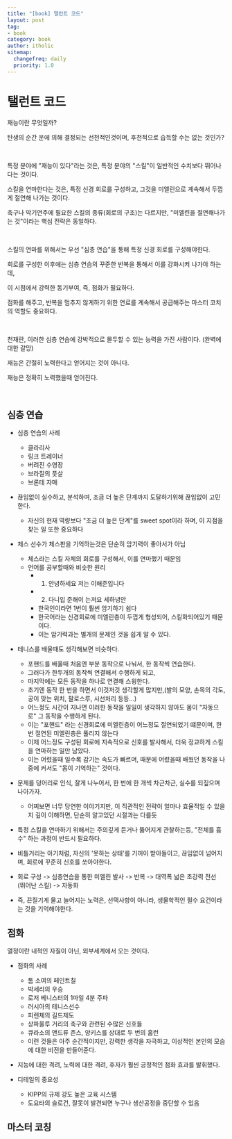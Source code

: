 ```yaml
---
title: "[book] 탤런트 코드"
layout: post
tag:
- book
category: book
author: itholic
sitemap:
  changefreq: daily
  priority: 1.0
---
```


# 탤런트 코드

재능이란 무엇일까?

탄생의 순간 운에 의해 결정되는 선천적인것이며, 후천적으로 습득할 수는 없는 것인가?

<br/>

특정 분야에 "재능이 있다"라는 것은, 특정 분야의 "스킬"이 일반적인 수치보다 뛰어나다는 것이다.

스킬을 연마한다는 것은, 특정 신경 회로를 구성하고, 그것을 미엘린으로 계속해서 두껍게 절연해 나가는 것이다.

축구나 악기연주에 필요한 스킬의 종류(회로의 구조)는 다르지만, "미엘린을 절연해나가는 것"이라는 핵심 전략은 동일하다.

<br/>

스킬의 연마를 위해서는 우선 "심층 연습"을 통해 특정 신경 회로를 구성해야한다.

회로를 구성한 이후에는 심층 연습의 꾸준한 반복을 통해서 이를 강화시켜 나가야 하는데,

이 시점에서 강력한 동기부여, 즉, 점화가 필요하다.

점화를 해주고, 반복을 멈추지 않게하기 위한 연료를 계속해서 공급해주는 마스터 코치의 역할도 중요하다.

<br/>

천재란, 이러한 심층 연습에 강박적으로 몰두할 수 있는 능력을 가진 사람이다. (완벽에 대한 갈망)

재능은 간절히 노력한다고 얻어지는 것이 아니다.

재능은 정확히 노력했을때 얻어진다.

<br/>

## 심층 연습


- 심층 연습의 사례
    - 클라리사
    - 링크 트레이너
    - 버려진 수영장
    - 브라질의 풋살
    - 브론테 자매


- 끊임없이 실수하고, 분석하며, 조금 더 높은 단계까지 도달하기위해 끊임없이 고민한다.
    - 자신의 현재 역량보다 "조금 더 높은 단계"를 sweet spot이라 하며, 이 지점을 찾는 일 또한 중요하다


- 체스 선수가 체스판을 기억하는것은 단순히 암기력이 좋아서가 아님
    - 체스라는 스킬 자체의 회로를 구성해서, 이를 연마했기 때문임
    - 언어를 공부할때와 비슷한 원리
        - 1. 안녕하세요 저는 이해준입니다
        - 2. 다니입 준해이 는저요 세하녕안
        - 한국인이라면 1번이 훨씬 암기하기 쉽다
        - 한국어라는 신경회로에 미엘린층이 두껍게 형성되어, 스킬화되어있기 때문이다.
        - 이는 암기력과는 별개의 문제인 것을 쉽게 알 수 있다.


- 테니스를 배울때도 생각해보면 비슷하다.
    - 포핸드를 배울때 처음엔 부분 동작으로 나눠서, 한 동작씩 연습한다.
    - 그러다가 한두개의 동작씩 연결해서 수행하게 되고,
    - 마지막에는 모든 동작을 하나로 연결해 스윙한다.
    - 초기엔 동작 한 번을 하면서 이것저것 생각할게 많지만,(발의 모양, 손목의 각도, 공이 맞는 위치, 팔로스루, 시선처리 등등...)
    - 어느정도 시간이 지나면 이러한 동작을 일일이 생각하지 않아도 몸이 "자동으로" 그 동작을 수행하게 된다.
    - 이는 "포핸드" 라는 신경회로에 미엘린층이 어느정도 절연되었기 떄문이며, 한 번 절연된 미엘린층은 풀리지 않는다
    - 이제 어느정도 구성된 회로에 지속적으로 신호를 발사해서, 더욱 정교하게 스킬을 연마하는 일만 남았다.
    - 이는 어렸을때 일수록 감기는 속도가 빠르며, 때문에 어렸을때 배웠던 동작을 나중에 커서도 "몸이 기억하는" 것이다.


- 문제를 덩어리로 인식, 잘게 나누어서, 한 번에 한 개씩 차근차근, 실수를 되짚으며 나아가자.
    - 어찌보면 너무 당연한 이야기지만, 이 직관적인 전략이 얼마나 효율적일 수 있을지 깊이 이해하면, 단순히 알고있던 시절과는 다를듯


- 특정 스킬을 연마하기 위해서는 주의깊게 듣거나 뚫어지게 관찰하는등, "전체를 흡수" 하는 과정이 반드시 필요하다.


- 비틀거리는 아기처럼, 자신의 '못하는 상태'를 기꺼이 받아들이고, 끊임없이 넘어지며, 회로에 꾸준히 신호를 쏘아야한다.


- 회로 구성 -> 심층연습을 통한 미엘린 발사 -> 반복 -> 대역폭 넓은 초강력 전선 (뛰어난 스킬) -> 자동화


- 즉, 끈질기게 물고 늘어지는 노력은, 선택사항이 아니라, 생물학적인 필수 요건이라는 것을 기억해야한다.


## 점화

열정이란 내적인 자질이 아닌, 외부세계에서 오는 것이다.

- 점화의 사례
    - 톰 소여의 페인트칠
    - 박세리의 우승
    - 로저 베니스터의 1마일 4분 주파
    - 러시아의 테니스선수
    - 피렌체의 길드제도
    - 상파울루 거리의 축구와 관련된 수많은 신호들
    - 큐라소의 앤드류 존스, 양키스를 상대로 두 번의 홈런
    - 이런 것들은 아주 순간적이지만, 강력한 생각을 자극하고, 이상적인 본인의 모습에 대한 비전을 만들어준다.


- 지능에 대한 격려, 노력에 대한 격려, 후자가 훨씬 긍정적인 점화 효과를 발휘했다.


- 디테일의 중요성
    - KIPP의 규제 강도 높은 교육 시스템
    - 도요타의 슬로건, 잘못이 발견되면 누구나 생산공정을 중단할 수 있음


## 마스터 코칭


